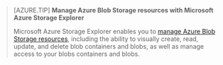 > [AZURE.TIP] **Manage Azure Blob Storage resources with Microsoft Azure Storage Explorer**
> 
> Microsoft Azure Storage Explorer enables you to [manage Azure Blob Storage resources](../articles/vs-azure-tools-storage-explorer-blobs.md), including the ability to visually create, read, update, and delete blob containers and blobs, as well as manage access to your blobs containers and blobs.